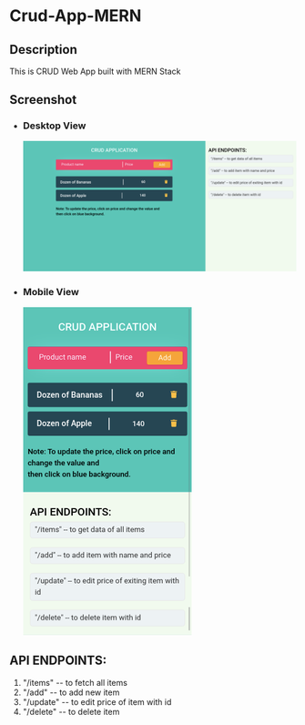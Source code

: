 # Crud-App-MERN

## Description
  This is CRUD Web App built with MERN Stack

## Screenshot
  - ### Desktop View
    ![Screenshot of Crud-App-MERN in Desktop View](/readme_files/desktop.png)
  - ### Mobile View
    ![Screenshot of Crud-App-MERN in Mobile View](/readme_files/mobile.png)

## API ENDPOINTS:
  1. "/items" -- to fetch all items
  2. "/add" -- to add new item
  3. "/update" -- to edit price of item with id
  4. "/delete" -- to delete item

